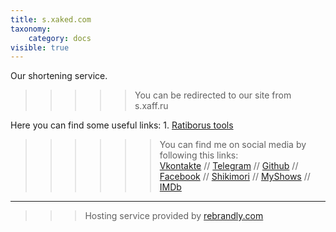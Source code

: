 ```yaml
---
title: s.xaked.com
taxonomy:
    category: docs
visible: true
---
```


Our shortening service.

>>>>> You can be redirected to our site from s.xaff.ru

Here you can find some useful links:
	1. [Ratiborus tools](https://s.xaked.com/ratiborus)

>>>>>> You can find me on social media by following this links:<br/>[Vkontakte](https://s.xaked.com/vk) // [Telegram](https://s.xaked.com/tg) // [Github](https://s.xaked.com/gt) // [Facebook](https://s.xaked.com/fb) // [Shikimori](https://s.xaked.com/sk) // [MyShows](https://s.xaked.com/ms) // [IMDb](https://s.xaked.com/imdb)

---

>>> Hosting service provided by [rebrandly.com](https://rebrandly.com/)